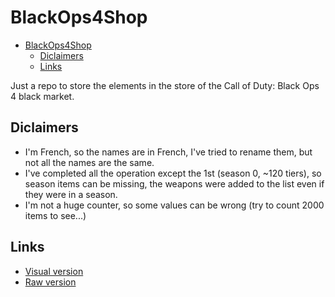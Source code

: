 # BlackOps4Shop

- [BlackOps4Shop](#blackops4shop)
  - [Diclaimers](#diclaimers)
  - [Links](#links)

Just a repo to store the elements in the store of the Call of Duty: Black Ops 4 black market.

## Diclaimers

- I'm French, so the names are in French, I've tried to rename them, but not all the names are the same.
- I've completed all the operation except the 1st (season 0, ~120 tiers), so season items can be missing, the weapons were added to the list even if they were in a season.
- I'm not a huge counter, so some values can be wrong (try to count 2000 items to see...)

## Links

- [Visual version](ITEMS.md)
- [Raw version](RAW.md)
